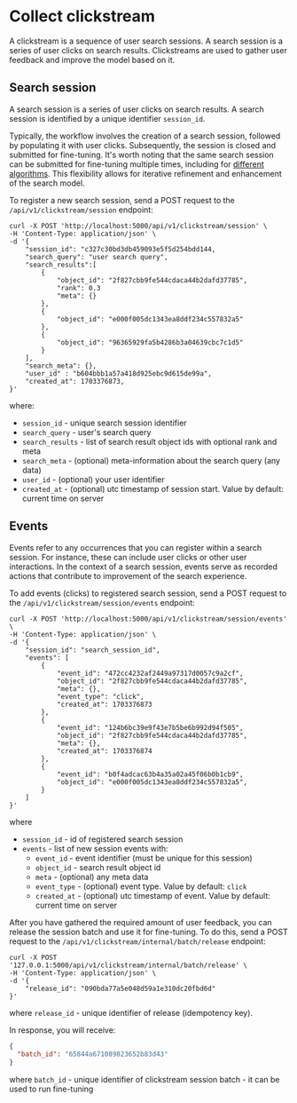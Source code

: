 # Collect clickstream

A clickstream is a sequence of user search sessions. A search session is a series of user clicks on search results.
Clickstreams are used to gather user feedback and improve the model based on it.

## Search session

A search session is a series of user clicks on search results. A search session is identified by a unique identifier
`session_id`.

Typically, the workflow involves the creation of a search session, followed by populating it
with user clicks. Subsequently, the session is closed and submitted for fine-tuning. It's worth noting that the same
search session can be submitted for fine-tuning multiple times, including for
[different algorithms](fine_tuning_method.md). This flexibility allows for iterative refinement and enhancement of the
search model.

To register a new search session, send a POST request to the `/api/v1/clickstream/session` endpoint:

```shell
curl -X POST 'http://localhost:5000/api/v1/clickstream/session' \
-H 'Content-Type: application/json' \
-d '{
    "session_id": "c327c30bd3db459093e5f5d254bdd144,
    "search_query": "user search query",    
    "search_results":[
        {
            "object_id": "2f827cbb9fe544cdaca44b2dafd37785",
            "rank": 0.3
            "meta": {}
        },
        {
            "object_id": "e000f005dc1343ea8ddf234c557832a5"
        },
        {
            "object_id": "96365929fa5b4286b3a04639cbc7c1d5"
        }
    ],
    "search_meta": {},
    "user_id" : "b604bbb1a57a418d925ebc9d615de99a",
    "created_at": 1703376873, 
}'
```

where:

* `session_id` - unique search session identifier
* `search_query` - user's search query
* `search_results` - list of search result object ids with optional rank and meta
* `search_meta` -  (optional) meta-information about the search query (any data)
* `user_id` - (optional) your user identifier
* `created_at` - (optional) utc timestamp of session start. Value by default: current time on server

## Events

Events refer to any occurrences that you can register within a search session. For instance, these can include user
clicks or other user interactions. In the context of a search session, events serve as recorded actions that contribute
to improvement of the search experience.

To add events (clicks) to registered search session, send a POST request to the `/api/v1/clickstream/session/events`
endpoint:

```shell
curl -X POST 'http://localhost:5000/api/v1/clickstream/session/events' \
-H 'Content-Type: application/json' \
-d '{
    "session_id": "search_session_id",    
    "events": [
        {
            "event_id": "472cc4232af2449a97317d0057c9a2cf",
            "object_id": "2f827cbb9fe544cdaca44b2dafd37785",
            "meta": {},
            "event_type": "click",
            "created_at": 1703376873
        },
        {
            "event_id": "124b6bc39e9f43e7b5be6b992d94f505",
            "object_id": "2f827cbb9fe544cdaca44b2dafd37785",
            "meta": {},
            "created_at": 1703376874
        },
        {
            "event_id": "b0f4adcac63b4a35a02a45f06b0b1cb9",
            "object_id": "e000f005dc1343ea8ddf234c557832a5",           
        }  
    ]
}'
```

where

* `session_id` - id of registered search session
* `events` - list of new session events with:
    * `event_id` - event identifier (must be unique for this session)
    * `object_id` - search result object id
    * `meta` - (optional) any meta data
    * `event_type` - (optional) event type. Value by default: `click`
    * `created_at` - (optional) utc timestamp of event. Value by default: current time on server

After you have gathered the required amount of user feedback, you can release the session batch and use it for
fine-tuning.
To do this, send a POST request to the `/api/v1/clickstream/internal/batch/release` endpoint:

```shell
curl -X POST '127.0.0.1:5000/api/v1/clickstream/internal/batch/release' \
-H 'Content-Type: application/json' \
-d '{
    "release_id": "090bda77a5e048d59a1e310dc20fbd6d"
}'
```

where `release_id` - unique identifier of release (idempotency key).

In response, you will receive:

```json
{
  "batch_id": "65844a671089823652b83d43"
}
```

where `batch_id` - unique identifier of clickstream session batch - it can be used to run fine-tuning